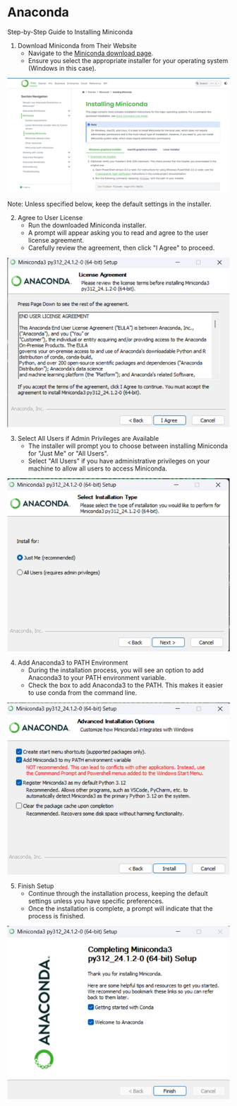 # Anaconda
 
Step-by-Step Guide to Installing Miniconda

1. Download Miniconda from Their Website
    - Navigate to the [Miniconda download page](https://docs.anaconda.com/miniconda/miniconda-install/).
    - Ensure you select the appropriate installer for your operating system (Windows in this case).
<img src="/assets/img/install/conda/miniconda_download.png" alt="Download Site" class="centered-image-medium">

Note: Unless specified below, keep the default settings in the installer.

2. Agree to User License
    - Run the downloaded Miniconda installer.
    - A prompt will appear asking you to read and agree to the user license agreement.
    - Carefully review the agreement, then click "I Agree" to proceed.
<img src="/assets/img/install/conda/miniconda_license.png" alt="Miniconda License" class="centered-image-small">

3. Select All Users if Admin Privileges are Available
    - The installer will prompt you to choose between installing Miniconda for "Just Me" or "All Users".
    - Select "All Users" if you have administrative privileges on your machine to allow all users to access Miniconda.
<img src="/assets/img/install/conda/miniconda_user.png" alt="Miniconda User" class="centered-image-small">

4. Add Anaconda3 to PATH Environment
    - During the installation process, you will see an option to add Anaconda3 to your PATH environment variable.
    - Check the box to add Anaconda3 to the PATH. This makes it easier to use conda from the command line.
<img src="/assets/img/install/conda/miniconda_path.png" alt="Miniconda Installation Path" class="centered-image-small">

5. Finish Setup
    - Continue through the installation process, keeping the default settings unless you have specific preferences.
    - Once the installation is complete, a prompt will indicate that the process is finished.
<img src="/assets/img/install/conda/miniconda_finish.png" alt="Miniconda Installation Complete" class="centered-image-small">